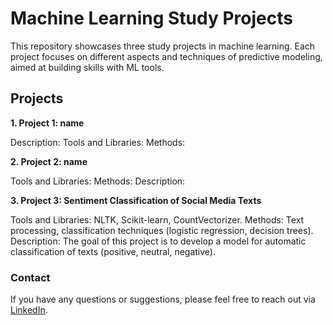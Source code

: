 # Machine Learning Study Projects

This repository showcases three study projects in machine learning. Each project focuses on different aspects and techniques of predictive modeling, aimed at building skills with ML tools.

## Projects

**1. Project 1: name**

  Description: 
  Tools and Libraries: 
  Methods: 

**2. Project 2: name**

  Tools and Libraries: 
  Methods: 
  Description: 
    
**3. Project 3: Sentiment Classification of Social Media Texts**

  Tools and Libraries: NLTK, Scikit-learn, CountVectorizer.
  Methods: Text processing, classification techniques (logistic regression, decision trees).
  Description: The goal of this project is to develop a model for automatic classification of texts (positive, neutral, negative).

### Contact

If you have any questions or suggestions, please feel free to reach out via [LinkedIn](https://www.linkedin.com/in/oksanarolduhina).
